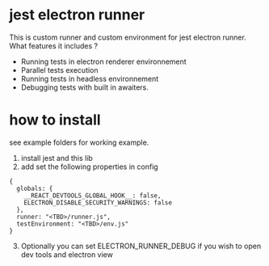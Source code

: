 # jest electron runner

This is custom runner and custom environment for jest electron runner.
What features it includes ?

- Running tests in electron renderer environnement
- Parallel tests execution
- Running tests in headless environnement
- Debugging tests with built in awaiters.

# how to install

see example folders for working example.

1. install jest and this lib
2. add set the following properties in config

```
{
  globals: {
    __REACT_DEVTOOLS_GLOBAL_HOOK__: false,
    ELECTRON_DISABLE_SECURITY_WARNINGS: false
  },
  runner: "<TBD>/runner.js",
  testEnvironment: "<TBD>/env.js"
}
```

3. Optionally you can set ELECTRON_RUNNER_DEBUG if you wish to open dev tools and electron view
